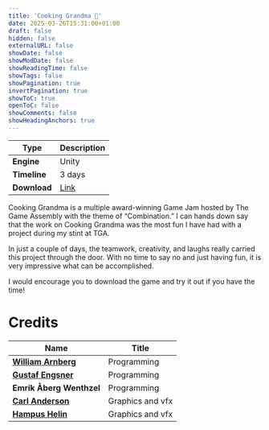 ```yaml
---
title: 'Cooking Grandma 👵'
date: 2025-03-26T15:31:00+01:00
draft: false
hidden: false
externalURL: false
showDate: false
showModDate: false
showReadingTime: false
showTags: false
showPagination: true
invertPagination: true
showToC: true
openToC: false
showComments: false
showHeadingAnchors: true
---
```



| Type          | Description |
| -----------   | ----------- |
| **Engine**    | Unity       |
| **Timeline**  | 3 days      |
| **Download**  | [Link](https://drive.google.com/drive/folders/1i-0AoKtyJf2m1mrdqfNXbBRpALRGqn_H?usp=drive_link)    |

<!--more-->
Cooking Grandma is a multiple award-winning Game Jam hosted by The Game Assembly with the theme of “Combination.” I can hands down say that the work on Cooking Grandma was the most fun I have had with a project during my stint at TGA.

In just a couple of days, the teamwork, creativity, and laughs really carried this project through the door. With no time to say no and just having fun, it is very impressive what can be accomplished.

I would encourage you to download the game and try it out if you have the time!


# Credits
| Name                                                      | Title             |
| -----------                                               | -----------       |
| [**William Arnberg** ](https://williamarnberg.com/)       | Programming       |
| [**Gustaf Engsner** ](https://gengsner.github.io/)        | Programming       |
| **Emrik Åberg Wenthzel**                                  | Programming       |
| [**Carl Anderson**](https://carlandersson.artstation.com/)| Graphics and vfx  |
| [**Hampus Helin**](https://hampushelin.artstation.com/)   | Graphics and vfx  |